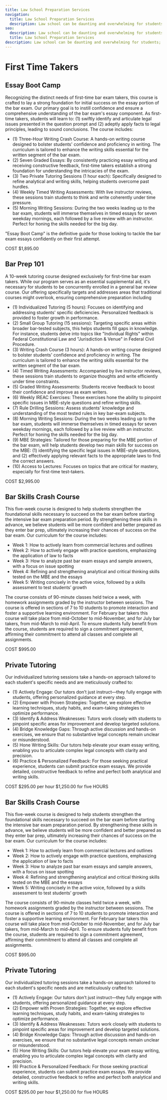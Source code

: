 ```yaml
---
title: Law School Preparation Services
navigation:
  title: Law School Preparation Services
  description: Law school can be daunting and overwhelming for students; especially first year students because they have no idea what to expect or how to begin preparing for exams.  We offer several services to help law school students overcome the anxiety of law school and law school exams and reach their full potential academically.
seo:
  description: Law school can be daunting and overwhelming for students; especially first year students because they have no idea what to expect or how to begin preparing for exams.  We offer several services to help law school students overcome the anxiety of law school and law school exams and reach their full potential academically.
  title: Law School Preparation Services
description: Law school can be daunting and overwhelming for students; especially first year students because they have no idea what to expect or how to begin preparing for exams.  We offer several services to help law school students overcome the anxiety of law school and law school exams and reach their full potential academically.
---
```

# First Time Takers

## Essay Boot Camp
Recognizing the distinct needs of first-time bar exam takers, this course is crafted to lay a strong foundation for initial success on the essay portion of the bar exam. Our primary goal is to instill confidence and ensure a comprehensive understanding of the bar exam's essay component. As first-time takers, students will learn to: (1) swiftly identify and articulate legal issues presented in the question prompt and (2) adeptly apply facts to legal principles, leading to sound conclusions. The course includes:

- (1) Three-Hour Writing Crash Course: A hands-on writing course designed to bolster students' confidence and proficiency in writing. The curriculum is tailored to enhance the writing skills essential for the written segment of the bar exam.  
- (2) Seven Graded Essays: By consistently practicing essay writing and receiving constructive feedback, first-time takers establish a strong foundation for understanding the intricacies of the exam.
- (3) Two Private Tutoring Sessions (1 hour each): Specifically designed to refine analytical and writing skills, helping students overcome past hurdles.
- (4) Weekly Timed Writing Assessments: With live instructor reviews, these sessions train students to think and write coherently under time pressure.
- (5) Morning Writing Sessions: During the two weeks leading up to the bar exam, students will immerse themselves in timed essays for seven weekday mornings, each followed by a live review with an instructor. Perfect for honing the skills needed for the big day.

"Essay Boot Camp" is the definitive guide for those looking to tackle the bar exam essays confidently on their first attempt.

COST $1,895.00

## Bar Prep 101
A 10-week tutoring course designed exclusively for first-time bar exam takers. While our program serves as an essential supplemental aid, it's necessary for students to be concurrently enrolled in a general bar review course. Our offering specifically targets and addresses areas that traditional courses might overlook, ensuring comprehensive preparation including
‍
- (1) Individualized Tutoring (5 hours): Focuses on identifying and addressing students' specific deficiencies. Personalized feedback is provided to foster growth in performance.
- (2) Small Group Tutoring (15 sessions): Targeting specific areas within broader bar-tested subjects, this helps students fill gaps in knowledge. For instance, students delve into topics like "Individual Rights" within Federal Constitutional Law and "Jurisdiction & Venue" in Federal Civil Procedure.    
- (3) Writing Crash Course (3 hours): A hands-on writing course designed to bolster students' confidence and proficiency in writing. The curriculum is tailored to enhance the writing skills essential for the written segment of the bar exam.  
- (4) Timed Writing Assessments: Accompanied by live instructor reviews, these sessions train students to organize thoughts and write efficiently under time constraints.
- (5) Graded Writing Assessments: Students receive feedback to boost their confidence and improve as exam writers.
- (6) Weekly IREAC Exercises: These exercises hone the ability to pinpoint specific issues in MBE-style questions and refine writing skills.  
- (7) Rule Drilling Sessions: Assess students' knowledge and understanding of the most tested rules in key bar-exam subjects.
- (8) Morning Writing Sessions: During the two weeks leading up to the bar exam, students will immerse themselves in timed essays for seven weekday mornings, each followed by a live review with an instructor. Perfect for honing the skills needed for the big day.
- (9) MBE Strategies: Tailored for those preparing for the MBE portion of the bar exam, will help students develop two main skills for success on the MBE: (1) identifying the specific legal issues in MBE-style questions, and (2) effectively applying relevant facts to the appropriate laws to find the correct answers.
- (10) Access to Lectures: Focuses on topics that are critical for mastery, especially for first-time test-takers.

COST $2,995.00

## Bar Skills Crash Course

This five-week course is designed to help students strengthen the foundational skills necessary to succeed on the bar exam before starting the intensive bar exam preparation period. By strengthening these skills in advance, we believe students will be more confident and better prepared as they enter bar prep, ultimately increasing their chances of success on the bar exam.  Our curriculum for the course includes:

- Week 1: How to actively learn from commercial lectures and outlines
- Week 2: How to actively engage with practice questions, emphasizing the application of law to facts
- Week 3: How to analyze past bar exam essays and sample answers, with a focus on issue spotting
- Week 4: Refining and strengthening analytical and critical thinking skills tested on the MBE and the essays
- Week 5: Writing concisely in the active voice, followed by a skills assessment to test students’ growth

The course consists of 90-minute classes held twice a week, with homework assignments graded by the instructor between sessions. The course is offered in sections of 7 to 10 students to promote interaction and foster a supportive learning environment. For February bar takers this course will take place from mid-October to mid-November, and for July bar takers, from mid-March to mid-April. To ensure students fully benefit from the course, students are required to sign a commitment agreement, affirming their commitment to attend all classes and complete all assignments.

COST $995.00

## Private Tutoring
Our individualized tutoring sessions take a hands-on approach tailored to each student's specific needs and are meticulously crafted to:
- (1) Actively Engage: Our tutors don’t just instruct—they fully engage with students, offering personalized guidance at every step.
- (2) Empower with Proven Strategies: Together, we explore effective learning techniques, study habits, and exam-taking strategies to optimize performance.
- (3) Identify & Address Weaknesses: Tutors work closely with students to pinpoint specific areas for improvement and develop targeted solutions.
- (4) Bridge Knowledge Gaps: Through active discussion and hands-on exercises, we ensure that no substantive legal concepts remain unclear or misunderstood.
- (5) Hone Writing Skills: Our tutors help elevate your exam essay writing, enabling you to articulate complex legal concepts with clarity and precision.
- (6) Practice & Personalized Feedback: For those seeking practical experience, students can submit practice exam essays. We provide detailed, constructive feedback to refine and perfect both analytical and writing skills.

COST $295.00 per hour $1,250.00 for five HOURS

## Bar Skills Crash Course
This five-week course is designed to help students strengthen the foundational skills necessary to succeed on the bar exam before starting the intensive bar exam preparation period. By strengthening these skills in advance, we believe students will be more confident and better prepared as they enter bar prep, ultimately increasing their chances of success on the bar exam.  Our curriculum for the course includes:

- Week 1: How to actively learn from commercial lectures and outlines
- Week 2: How to actively engage with practice questions, emphasizing the application of law to facts
- Week 3: How to analyze past bar exam essays and sample answers, with a focus on issue spotting
- Week 4: Refining and strengthening analytical and critical thinking skills tested on the MBE and the essays
- Week 5: Writing concisely in the active voice, followed by a skills assessment to test students’ growth

The course consists of 90-minute classes held twice a week, with homework assignments graded by the instructor between sessions. The course is offered in sections of 7 to 10 students to promote interaction and foster a supportive learning environment. For February bar takers this course will take place from mid-October to mid-November, and for July bar takers, from mid-March to mid-April. To ensure students fully benefit from the course, students are required to sign a commitment agreement, affirming their commitment to attend all classes and complete all assignments.

COST $995.00

## Private Tutoring
Our individualized tutoring sessions take a hands-on approach tailored to each student's specific needs and are meticulously crafted to:

- (1) Actively Engage: Our tutors don’t just instruct—they fully engage with students, offering personalized guidance at every step.
- (2) Empower with Proven Strategies: Together, we explore effective learning techniques, study habits, and exam-taking strategies to optimize performance.
- (3) Identify & Address Weaknesses: Tutors work closely with students to pinpoint specific areas for improvement and develop targeted solutions.
- (4) Bridge Knowledge Gaps: Through active discussion and hands-on exercises, we ensure that no substantive legal concepts remain unclear or misunderstood.
- (5) Hone Writing Skills: Our tutors help elevate your exam essay writing, enabling you to articulate complex legal concepts with clarity and precision.
- (6) Practice & Personalized Feedback: For those seeking practical experience, students can submit practice exam essays. We provide detailed, constructive feedback to refine and perfect both analytical and writing skills.

COST $295.00 per hour $1,250.00 for five HOURS